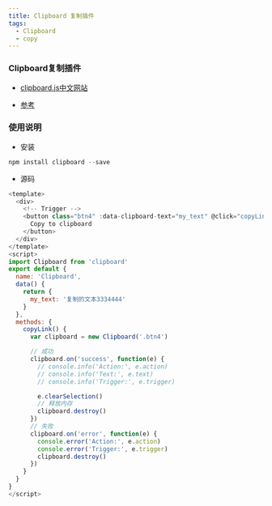 ```yaml
---
title: Clipboard 复制插件
tags:
  - Clipboard
  - copy
---
```


### Clipboard复制插件
- [clipboard.js中文网站](http://www.clipboardjs.cn/)

- [参考](https://www.cnblogs.com/linchen1300/p/10219966.html)

### 使用说明
- 安装
``` node.js
npm install clipboard --save
```

- 源码
``` vue.js
<template>
  <div>
    <!-- Trigger -->
    <button class="btn4" :data-clipboard-text="my_text" @click="copyLink()">
      Copy to clipboard
    </button>
  </div>
</template>
<script>
import Clipboard from 'clipboard'
export default {
  name: 'Clipboard',
  data() {
    return {
      my_text: '复制的文本3334444'
    }
  },
  methods: {
    copyLink() {
      var clipboard = new Clipboard('.btn4')

      // 成功
      clipboard.on('success', function(e) {
        // console.info('Action:', e.action)
        // console.info('Text:', e.text)
        // console.info('Trigger:', e.trigger)

        e.clearSelection()
        // 释放内存
        clipboard.destroy()
      })
      // 失败
      clipboard.on('error', function(e) {
        console.error('Action:', e.action)
        console.error('Trigger:', e.trigger)
        clipboard.destroy()
      })
    }
  }
}
</script>
```
